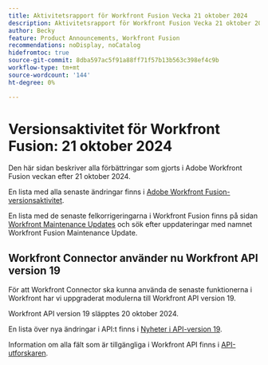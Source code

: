 ```yaml
---
title: Aktivitetsrapport för Workfront Fusion Vecka 21 oktober 2024
description: Aktivitetsrapport för Workfront Fusion Vecka 21 oktober 2024
author: Becky
feature: Product Announcements, Workfront Fusion
recommendations: noDisplay, noCatalog
hidefromtoc: true
source-git-commit: 8dba597ac5f91a88ff71f57b13b563c398ef4c9b
workflow-type: tm+mt
source-wordcount: '144'
ht-degree: 0%

---
```


# Versionsaktivitet för Workfront Fusion: 21 oktober 2024

Den här sidan beskriver alla förbättringar som gjorts i Adobe Workfront Fusion veckan efter 21 oktober 2024.

En lista med alla senaste ändringar finns i [Adobe Workfront Fusion-versionsaktivitet](../../../product-announcements/product-releases/fusion-release-activity/fusion-release-activity.md).

En lista med de senaste felkorrigeringarna i Workfront Fusion finns på sidan [Workfront Maintenance Updates](https://experienceleague.adobe.com/docs/workfront-known-issues/releases/current-updates.html) och sök efter uppdateringar med namnet Workfront Fusion Maintenance Update.

## Workfront Connector använder nu Workfront API version 19

För att Workfront Connector ska kunna använda de senaste funktionerna i Workfront har vi uppgraderat modulerna till Workfront API version 19.

Workfront API version 19 släpptes 20 oktober 2024.

En lista över nya ändringar i API:t finns i [Nyheter i API-version 19](/help/quicksilver/wf-api/api/new-api-version-19.md).

Information om alla fält som är tillgängliga i Workfront API finns i [API-utforskaren](https://developer.adobe.com/workfront/api-explorer).
